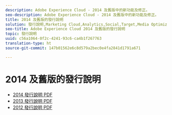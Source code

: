 ```yaml
---
description: Adobe Experience Cloud - 2014 及舊版中的新功能及修正。
seo-description: Adobe Experience Cloud - 2014 及舊版中的新功能及修正。
title: 2014 及舊版的發行說明
solution: 發行說明,Marketing Cloud,Analytics,Social,Target,Media Optimizer
seo-title: Adobe Experience Cloud 2014 及舊版的發行說明
topic: 發行說明
uuid: c56a1064-0f2c-4241-93c6-ca4b1f267763
translation-type: ht
source-git-commit: 147b01562e6c8d579a2bec0e4fa2841d1791a671

---
```



# 2014 及舊版的發行說明

* [2014 發行說明 PDF](2014-Adobe-Experience-Cloud-Release-Notes.pdf)
* [2013 發行說明 PDF](2013-Adobe-Experience-Cloud-Release-Notes.pdf)
* [2012 發行說明 PDF](2012-Adobe-Experience-Cloud-Release-Notes.pdf)
